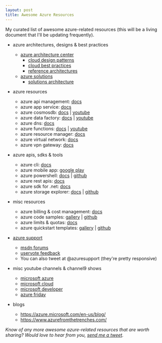 ```yaml
---
layout: post
title: Awesome Azure Resources
---
```

My curated list of awesome azure-related resources (this will be a living document that I'll be updating frequently).

* azure architectures, designs & best practices
  * [azure architecture center](https://docs.microsoft.com/en-us/azure/architecture/)
    * [cloud design patterns](https://docs.microsoft.com/en-us/azure/architecture/patterns/)
    * [cloud best practices](https://docs.microsoft.com/en-us/azure/architecture/best-practices/)
    * [reference architectures](https://docs.microsoft.com/en-us/azure/architecture/reference-architectures/)
  * [azure solutions](https://azure.microsoft.com/en-in/solutions/)
    * [solutions architecture](https://azure.microsoft.com/en-in/solutions/architecture/)

* azure resources
  * azure api management: [docs](https://docs.microsoft.com/en-us/azure/api-management/) 
  * azure app service: [docs](https://docs.microsoft.com/en-us/azure/app-service/)
  * azure cosmosdb: [docs](https://docs.microsoft.com/en-us/azure/cosmos-db/) \| [youtube](https://www.youtube.com/channel/UC9OJ32CzooNJNoP6_iIfxRw)
  * azure data factory: [docs](https://docs.microsoft.com/en-us/azure/data-factory/) \| [youtube](https://www.youtube.com/channel/UC2S0k7NeLcEm5_IhHUwpN0g)
  * azure dns: [docs](https://docs.microsoft.com/en-us/azure/dns/)
  * azure functions: [docs](https://docs.microsoft.com/en-us/azure/azure-functions/) \| [youtube](https://www.youtube.com/channel/UCtUYj6As_XFkOooUFnsJbYg)
  * azure resource manager: [docs](https://docs.microsoft.com/en-us/azure/azure-resource-manager/)
  * azure virtual network: [docs](https://docs.microsoft.com/en-us/azure/virtual-network/)
  * azure vpn gateway: [docs](https://docs.microsoft.com/en-us/azure/vpn-gateway/)

* azure apis, sdks & tools
  * azure cli: [docs](https://docs.microsoft.com/en-us/cli/azure/)
  * azure mobile app: [google play](https://play.google.com/store/apps/details?id=com.microsoft.azure&hl=en)
  * azure powershell: [docs](https://docs.microsoft.com/en-us/powershell/azure/) \| [github](https://github.com/Azure/azure-powershell)
  * azure rest apis: [docs](https://docs.microsoft.com/en-us/rest/api/?view=Azure)
  * azure sdk for .net: [docs](https://docs.microsoft.com/en-us/dotnet/api/overview/azure)
  * azure storage explorer: [docs](https://azure.microsoft.com/en-us/features/storage-explorer/) \| [github](https://github.com/Microsoft/AzureStorageExplorer)

* misc resources
  * azure billing & cost management: [docs](https://docs.microsoft.com/en-us/azure/billing/)
  * azure code samples: [gallery](https://azure.microsoft.com/en-us/resources/samples/?sort=0) \| [github](https://github.com/Azure-Samples)
  * azure limits & quotas: [docs](https://docs.microsoft.com/en-us/azure/azure-subscription-service-limits?toc=%2fazure%2fguides%2fdeveloper%2ftoc.json)
  * azure quickstart templates: [gallery](https://azure.microsoft.com/en-us/resources/templates/) \| [github](https://github.com/Azure/azure-quickstart-templates) 

* [azure support](https://azure.microsoft.com/en-us/support/community/)
  * [msdn forums](https://social.msdn.microsoft.com/Forums/en-US/home?category=windowsazureplatform)
  * [uservote feedback](https://feedback.azure.com/)
  * You can also tweet at @azuresupport (they're pretty responsive)

* misc youtube channels & channel9 shows
  * [microsoft azure](https://www.youtube.com/channel/UC0m-80FnNY2Qb7obvTL_2fA)
  * [microsoft cloud](https://www.youtube.com/channel/UCSgzRJMqIiCNtoM6Q7Q9Lqw)
  * [microsoft developer](https://www.youtube.com/channel/UCsMica-v34Irf9KVTh6xx-g)
  * [azure friday](https://channel9.msdn.com/Shows/Azure-Friday)

* blogs
  * https://azure.microsoft.com/en-us/blog/
  * https://www.azurefromthetrenches.com/

_Know of any more awesome azure-related resources that are worth sharing? Would love to hear from you, [send me a tweet]({{site.author.twitter}})._
